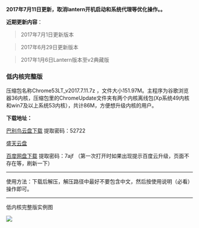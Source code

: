 **2017年7月11日更新，取消lantern开机启动和系统代理等优化操作。。**

**近期更新内容**：

> 2017年7月1日更新版本

> 2017年6月29日更新版本

> 2017年1月6日Lantern版本至v2典藏版

### 低内核完整版

压缩包名称Chrome53LT_v2017.7.11.7z ，文件大小151.97M。主程序为谷歌浏览器36内核，压缩包里的ChromeUpdate文件夹有两个内核离线包(Xp系统49内核和win7及以上系统53内核），共计86M，方便想升级内核的用户。

**下载地址：**

[巴别鸟云盘下载](http://www.babel.cc/share.do?s=1930558414112050) 提取密码：52722

[盛天云盘](http://pan.stnts.com/s/RTt4g2c)

[百度网盘下载](http://pan.baidu.com/s/1eRUIo86) 提取密码：7ajf （第一次打开时如果出现提示百度云升级，页面不存在等，刷新一下）

***


使用方法：下载后解压，解压路径中最好不要包含中文，然后按使用说明（必看）操作即可。


***

低内核完整版实例图

![](https://raw.githubusercontent.com/Alvin9999/pac2/master/53LT002.PNG)
